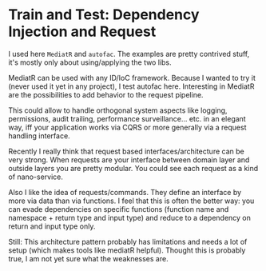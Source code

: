 # Train and Test: Dependency Injection and Request 

I used here `MediatR` and `autofac`. The examples are pretty contrived stuff, 
it's mostly only about using/applying the two libs.

MediatR can be used with any ID/IoC framework. Because I wanted to try it 
(never used it yet in any project), I test autofac here. Interesting in
MediatR are the possibilities to add behavior to the request pipeline.

This could allow to handle orthogonal system aspects like logging, permissions,
audit trailing, performance surveillance... etc. in an elegant way, iff your
application works via CQRS or more generally via a request handling interface.

Recently I really think that request based interfaces/architecture can be very 
strong. When requests are your interface between domain layer and outside 
layers you are pretty modular. You could see each request as a kind of nano-service.  

Also I like the idea of requests/commands. They define an interface by more via
data than via functions. I feel that this is often the better way: you can evade
dependencies on specific functions (function name and namespace + 
return type and input type) and reduce to a dependency on return and input type
only.

Still: This architecture pattern probably has limitations and needs a lot of
setup (which makes tools like mediatR helpful). Thought this is probably true,
I am not yet sure what the weaknesses are.